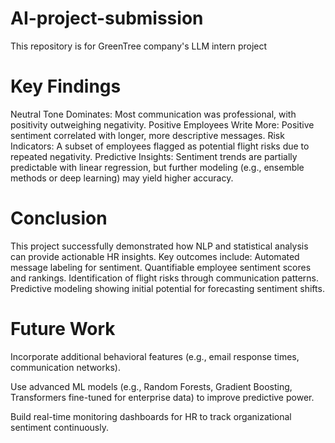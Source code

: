 # AI-project-submission
This repository is for GreenTree company's LLM intern project

# Key Findings

Neutral Tone Dominates: Most communication was professional, with positivity outweighing negativity.
Positive Employees Write More: Positive sentiment correlated with longer, more descriptive messages.
Risk Indicators: A subset of employees flagged as potential flight risks due to repeated negativity.
Predictive Insights: Sentiment trends are partially predictable with linear regression, but further modeling (e.g., ensemble methods or deep learning) may yield higher accuracy.

# Conclusion

This project successfully demonstrated how NLP and statistical analysis can provide actionable HR insights. Key outcomes include:
Automated message labeling for sentiment.
Quantifiable employee sentiment scores and rankings.
Identification of flight risks through communication patterns.
Predictive modeling showing initial potential for forecasting sentiment shifts.

# Future Work

Incorporate additional behavioral features (e.g., email response times, communication networks).

Use advanced ML models (e.g., Random Forests, Gradient Boosting, Transformers fine-tuned for enterprise data) to improve predictive power.

Build real-time monitoring dashboards for HR to track organizational sentiment continuously.
